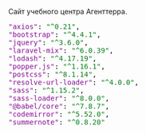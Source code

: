<p>Сайт учебного центра Агенттерра.</p><pre style="color: rgb(8, 8, 8); font-family: &quot;JetBrains Mono&quot;, monospace;"><span style="color:#871094;">"axios"</span>: <span style="color:#067d17;">"^0.21"</span>,<br><span style="color:#871094;">"bootstrap"</span>: <span style="color:#067d17;">"^4.4.1"</span>,<br><span style="color:#871094;">"jquery"</span>: <span style="color:#067d17;">"^3.6.0"</span>,<br><span style="color:#871094;">"laravel-mix"</span>: <span style="color:#067d17;">"^6.0.39"</span>,<br><span style="color:#871094;">"lodash"</span>: <span style="color:#067d17;">"^4.17.19"</span>,<br><span style="color:#871094;">"popper.js"</span>: <span style="color:#067d17;">"^1.16.1"</span>,<br><span style="color:#871094;">"postcss"</span>: <span style="color:#067d17;">"^8.1.14"</span>,<br><span style="color:#871094;">"resolve-url-loader"</span>: <span style="color:#067d17;">"^4.0.0"</span>,<br><span style="color:#871094;">"sass"</span>: <span style="color:#067d17;">"^1.15.2"</span>,<br><span style="color:#871094;">"sass-loader"</span>: <span style="color:#067d17;">"^8.0.0"</span>,<br><span style="color:#871094;">"@babel/core"</span>: <span style="color:#067d17;">"^7.8.7"</span>,<br><span style="color:#871094;">"codemirror"</span>: <span style="color:#067d17;">"^5.52.0"</span>,<br><span style="color:#871094;">"summernote"</span>: <span style="color:#067d17;">"^0.8.20"</span></pre>
